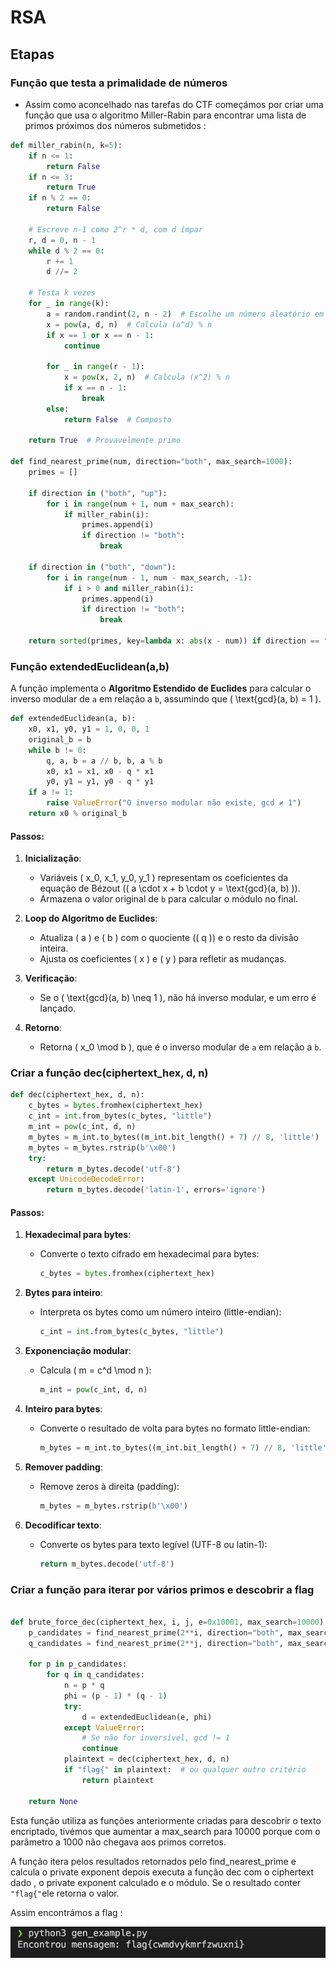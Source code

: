 # RSA

## Etapas

### Função que testa a primalidade de números

- Assim como aconcelhado nas tarefas do CTF começámos por criar uma função que usa o algoritmo Miller-Rabin para encontrar uma lista de primos próximos dos números submetidos :

```py
def miller_rabin(n, k=5):
    if n <= 1:
        return False
    if n <= 3:
        return True
    if n % 2 == 0:
        return False

    # Escreve n-1 como 2^r * d, com d ímpar
    r, d = 0, n - 1
    while d % 2 == 0:
        r += 1
        d //= 2

    # Testa k vezes
    for _ in range(k):
        a = random.randint(2, n - 2)  # Escolhe um número aleatório em [2, n-2]
        x = pow(a, d, n)  # Calcula (a^d) % n
        if x == 1 or x == n - 1:
            continue

        for _ in range(r - 1):
            x = pow(x, 2, n)  # Calcula (x^2) % n
            if x == n - 1:
                break
        else:
            return False  # Composto

    return True  # Provavelmente primo

def find_nearest_prime(num, direction="both", max_search=1000):
    primes = []
    
    if direction in ("both", "up"):
        for i in range(num + 1, num + max_search):
            if miller_rabin(i):
                primes.append(i)
                if direction != "both":
                    break

    if direction in ("both", "down"):
        for i in range(num - 1, num - max_search, -1):
            if i > 0 and miller_rabin(i):
                primes.append(i)
                if direction != "both":
                    break

    return sorted(primes, key=lambda x: abs(x - num)) if direction == "both" else primes
```

### Função extendedEuclidean(a,b)


A função implementa o **Algoritmo Estendido de Euclides** para calcular o inverso modular de `a` em relação a `b`, assumindo que \( \text{gcd}(a, b) = 1 \).

```py
def extendedEuclidean(a, b):
    x0, x1, y0, y1 = 1, 0, 0, 1
    original_b = b
    while b != 0:
        q, a, b = a // b, b, a % b
        x0, x1 = x1, x0 - q * x1
        y0, y1 = y1, y0 - q * y1
    if a != 1:
        raise ValueError("O inverso modular não existe, gcd ≠ 1")
    return x0 % original_b
```

#### Passos:
1. **Inicialização**:
   - Variáveis \( x_0, x_1, y_0, y_1 \) representam os coeficientes da equação de Bézout (\( a \cdot x + b \cdot y = \text{gcd}(a, b) \)).
   - Armazena o valor original de `b` para calcular o módulo no final.

2. **Loop do Algoritmo de Euclides**:
   - Atualiza \( a \) e \( b \) com o quociente (\( q \)) e o resto da divisão inteira.
   - Ajusta os coeficientes \( x \) e \( y \) para refletir as mudanças.

3. **Verificação**:
   - Se o \( \text{gcd}(a, b) \neq 1 \), não há inverso modular, e um erro é lançado.

4. **Retorno**:
   - Retorna \( x_0 \mod b \), que é o inverso modular de `a` em relação a `b`.

### Criar a função dec(ciphertext_hex, d, n)

```py
def dec(ciphertext_hex, d, n):
    c_bytes = bytes.fromhex(ciphertext_hex)
    c_int = int.from_bytes(c_bytes, "little")
    m_int = pow(c_int, d, n)
    m_bytes = m_int.to_bytes((m_int.bit_length() + 7) // 8, 'little')
    m_bytes = m_bytes.rstrip(b'\x00')
    try:
        return m_bytes.decode('utf-8')
    except UnicodeDecodeError:
        return m_bytes.decode('latin-1', errors='ignore')
```
#### Passos:
1. **Hexadecimal para bytes**:
   - Converte o texto cifrado em hexadecimal para bytes:
     ```python
     c_bytes = bytes.fromhex(ciphertext_hex)
     ```

2. **Bytes para inteiro**:
   - Interpreta os bytes como um número inteiro (little-endian):
     ```python
     c_int = int.from_bytes(c_bytes, "little")
     ```

3. **Exponenciação modular**:
   - Calcula \( m = c^d \mod n \):
     ```python
     m_int = pow(c_int, d, n)
     ```

4. **Inteiro para bytes**:
   - Converte o resultado de volta para bytes no formato little-endian:
     ```python
     m_bytes = m_int.to_bytes((m_int.bit_length() + 7) // 8, 'little')
     ```

5. **Remover padding**:
   - Remove zeros à direita (padding):
     ```python
     m_bytes = m_bytes.rstrip(b'\x00')
     ```

6. **Decodificar texto**:
   - Converte os bytes para texto legível (UTF-8 ou latin-1):
     ```python
     return m_bytes.decode('utf-8')

### Criar a função para iterar por vários primos e descobrir a flag

```py

def brute_force_dec(ciphertext_hex, i, j, e=0x10001, max_search=10000):
    p_candidates = find_nearest_prime(2**i, direction="both", max_search=max_search)
    q_candidates = find_nearest_prime(2**j, direction="both", max_search=max_search)
    
    for p in p_candidates:
        for q in q_candidates:
            n = p * q
            phi = (p - 1) * (q - 1)
            try:
                d = extendedEuclidean(e, phi)
            except ValueError:
                # Se não for inversível, gcd != 1
                continue
            plaintext = dec(ciphertext_hex, d, n)
            if "flag{" in plaintext:  # ou qualquer outro critério
                return plaintext
    
    return None
```

Esta função utiliza as funções anteriormente criadas para descobrir o texto encriptado, tivémos que aumentar a max_search para 10000 porque com o parâmetro a 1000 não chegava aos primos corretos.

A função itera pelos resultados retornados pelo find_nearest_prime
e calcula o private exponent depois executa a função dec com o ciphertext dado , o private exponent calculado e o módulo. Se o resultado conter ```"flag{"```ele retorna o valor.

Assim encontrámos a flag :

![Flag](/screenshots/CTF12_1.png)
